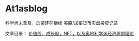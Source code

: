 # At1asblog
科学尚未普及，启蒙还在继续
美股/加密货币实盘投资记录

文章目录：
[价值股，成长股，NFT，以及奥地利学派经济周期理论](https://github.com/At1asShrugged/At1asblog/blob/main/article/2022-1-28)
